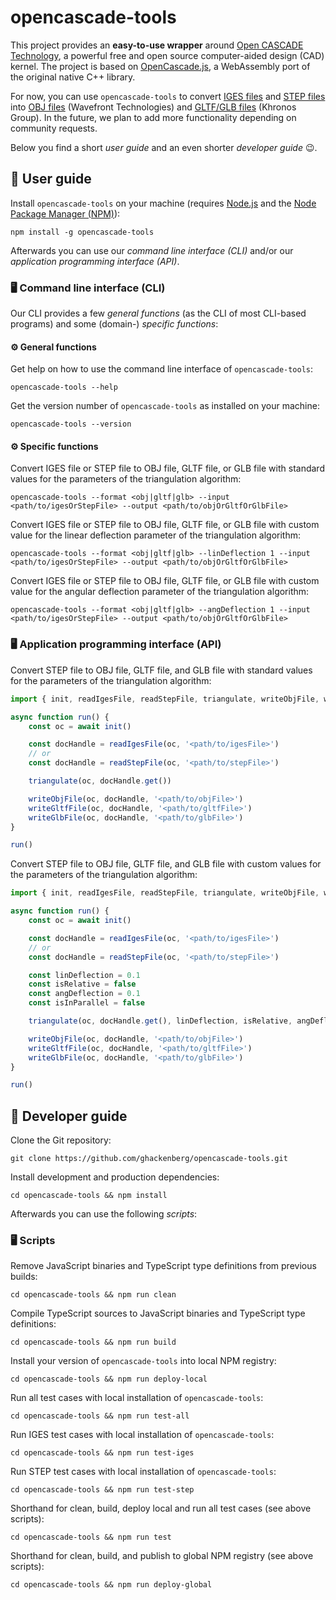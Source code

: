 # opencascade-tools

This project provides an **easy-to-use wrapper** around [Open CASCADE Technology](https://www.opencascade.com/open-cascade-technology/), a powerful free and open source computer-aided design (CAD) kernel. The project is based on [OpenCascade.js](https://github.com/donalffons/opencascade.js/), a WebAssembly port of the original native C++ library.

For now, you can use `opencascade-tools` to convert [IGES files](https://en.wikipedia.org/wiki/IGES) and [STEP files](https://en.wikipedia.org/wiki/ISO_10303-21) into [OBJ files](https://en.wikipedia.org/wiki/Wavefront_.obj_file) (Wavefront Technologies) and [GLTF/GLB files](https://en.wikipedia.org/wiki/GlTF) (Khronos Group). In the future, we plan to add more functionality depending on community requests.

Below you find a short *user guide* and an even shorter *developer guide* 😉.

## 📙 User guide

Install `opencascade-tools` on your machine (requires [Node.js](https://nodejs.org/) and the [Node Package Manager (NPM)](https://www.npmjs.com/package/npm)):

```
npm install -g opencascade-tools
```

Afterwards you can use our *command line interface (CLI)* and/or our *application programming interface (API)*.

### 🖥️ Command line interface (CLI)

Our CLI provides a few *general functions* (as the CLI of most CLI-based programs) and some (domain-) *specific functions*:

#### ⚙️ General functions

Get help on how to use the command line interface of `opencascade-tools`:

```
opencascade-tools --help
```

Get the version number of `opencascade-tools` as installed on your machine:

```
opencascade-tools --version
```

#### ⚙️ Specific functions

Convert IGES file or STEP file to OBJ file, GLTF file, or GLB file with standard values for the parameters of the triangulation algorithm:

```
opencascade-tools --format <obj|gltf|glb> --input <path/to/igesOrStepFile> --output <path/to/objOrGltfOrGlbFile>
```

Convert IGES file or STEP file to OBJ file, GLTF file, or GLB file with custom value for the linear deflection parameter of the triangulation algorithm:

```
opencascade-tools --format <obj|gltf|glb> --linDeflection 1 --input <path/to/igesOrStepFile> --output <path/to/objOrGltfOrGlbFile>
```

Convert IGES file or STEP file to OBJ file, GLTF file, or GLB file with custom value for the angular deflection parameter of the triangulation algorithm:

```
opencascade-tools --format <obj|gltf|glb> --angDeflection 1 --input <path/to/igesOrStepFile> --output <path/to/objOrGltfOrGlbFile>
```

### 🖥️ Application programming interface (API)

Convert STEP file to OBJ file, GLTF file, and GLB file with standard values for the parameters of the triangulation algorithm:

```ts
import { init, readIgesFile, readStepFile, triangulate, writeObjFile, writeGltfFile, writeGlbFile } from 'opencascade-tools'

async function run() {
    const oc = await init()

    const docHandle = readIgesFile(oc, '<path/to/igesFile>')
    // or
    const docHandle = readStepFile(oc, '<path/to/stepFile>')

    triangulate(oc, docHandle.get())

    writeObjFile(oc, docHandle, '<path/to/objFile>')
    writeGltfFile(oc, docHandle, '<path/to/gltfFile>')
    writeGlbFile(oc, docHandle, '<path/to/glbFile>')
}

run()
```

Convert STEP file to OBJ file, GLTF file, and GLB file with custom values for the parameters of the triangulation algorithm:

```ts
import { init, readIgesFile, readStepFile, triangulate, writeObjFile, writeGltfFile, writeGlbFile } from 'opencascade-tools'

async function run() {
    const oc = await init()

    const docHandle = readIgesFile(oc, '<path/to/igesFile>')
    // or
    const docHandle = readStepFile(oc, '<path/to/stepFile>')

    const linDeflection = 0.1
    const isRelative = false
    const angDeflection = 0.1
    const isInParallel = false

    triangulate(oc, docHandle.get(), linDeflection, isRelative, angDeflection, isInParallel)

    writeObjFile(oc, docHandle, '<path/to/objFile>')
    writeGltfFile(oc, docHandle, '<path/to/gltfFile>')
    writeGlbFile(oc, docHandle, '<path/to/glbFile>')
}

run()
```

## 📙 Developer guide

Clone the Git repository:

```
git clone https://github.com/ghackenberg/opencascade-tools.git
```

Install development and production dependencies:

```
cd opencascade-tools && npm install
```

Afterwards you can use the following *scripts*:

### 🖥️ Scripts

Remove JavaScript binaries and TypeScript type definitions from previous builds:

```
cd opencascade-tools && npm run clean
```

Compile TypeScript sources to JavaScript binaries and TypeScript type definitions:

```
cd opencascade-tools && npm run build
```

Install your version of `opencascade-tools` into local NPM registry:

```
cd opencascade-tools && npm run deploy-local
```

Run all test cases with local installation of `opencascade-tools`:

```
cd opencascade-tools && npm run test-all
```

Run IGES test cases with local installation of `opencascade-tools`:

```
cd opencascade-tools && npm run test-iges
```

Run STEP test cases with local installation of `opencascade-tools`:

```
cd opencascade-tools && npm run test-step
```

Shorthand for clean, build, deploy local and run all test cases (see above scripts):

```
cd opencascade-tools && npm run test
```

Shorthand for clean, build, and publish to global NPM registry (see above scripts):

```
cd opencascade-tools && npm run deploy-global
```